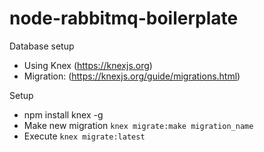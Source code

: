 # node-rabbitmq-boilerplate


Database setup
- Using Knex (https://knexjs.org)
- Migration: (https://knexjs.org/guide/migrations.html)

Setup
- npm install knex -g
- Make new migration `knex migrate:make migration_name`
- Execute `knex migrate:latest`